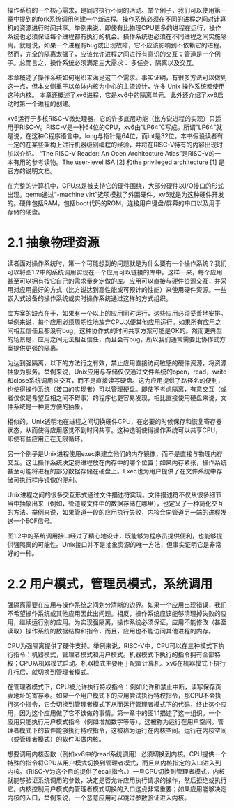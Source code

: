 操作系统的一个核心需求，是同时执行不同的活动。举个例子，我们可以使用第一章中提到的fork系统调用创建一个新进程。操作系统必须在不同的进程之间对计算机的资源进行时间共享。举例来说，即使有比物理CPU更多的进程在运行，操作系统也必须保证每个进程都有执行的机会。操作系统也必须在不同进程之间实施隔离。就是说，如果一个进程有bug或出现故障，它不应该影响到不依赖它的进程。然而，完全的隔离太强了，应该允许进程之间进行有意识的交互；管道是一个例子。总而言之，操作系统必须满足三大需求： 多任务，隔离以及交互。

本章概述了操作系统如何组织来满足这三个需求。事实证明，有很多方法可以做到这一点，但本文侧重于以单体内核为中心的主流设计，许多 Unix 操作系统都使用这种内核。 本章还概述了xv6进程，它是xv6中的隔离单元。此外还介绍了xv6启动时第一个进程的创建。

xv6运行于多核RISC-V微处理器，它的许多底层功能（比方说进程的实现）只适用于RISC-V。RISC-V是一种64位的CPU，xv6由“LP64”C写成。所谓“LP64”就是说，在这种C程序语言中，long与指针是64位，而int是32位。本书假设读者有一定的在某些架构上进行机器级别编程的经验，并将在RISC-V特有的内容出现时加以介绍。 “The RISC-V Reader: An Open Architecture Atlas”是RISC-V的一本有用的参考读物。The user-level ISA [2] 和the privileged architecture [1] 是官方的说明文档。

在完整的计算机中，CPU总是被支持它的硬件围绕，大部分硬件以I/O接口的形式出现。qemu通过“-machine virt”选项模拟了外围硬件，xv6就是为这种硬件开发的。硬件包括RAM，包括boot代码的ROM，连接用户键盘/屏幕的串口以及用于存储的硬盘。

# 2.1 抽象物理资源

读者面对操作系统时，第一个可能想到的问题就是为什么要有一个操作系统？我们可以将图1.2中的系统调用实现在一个应用可以链接的库中。这样一来，每个应用甚至可以拥有按它自己的需求量身定做的库。应用可以直接与硬件资源交互，并采用对应用最好的方式（比方说达到高性能或可预计的性能）来使用硬件资源。一些嵌入式设备的操作系统或实时操作系统通过这样的方式组织。

库方案的缺点在于，如果有一个以上的应用同时运行，这些应用必须妥善地安排。举例来说，每个应用必须周期性地放弃CPU以便其他应用运行。如果所有应用之间相互信任且都没有bug，这种协作式的时间共享方案可能是OK的。然而更典型的场景是，应用之间无法相互信任，而且会有bug，所以我们通常需要比协作式方案提供更强的隔离。

为达到强隔离，以下的方法行之有效，禁止应用直接访问敏感的硬件资源，将资源抽象为服务。举例来说，Unix应用与存储仅仅通过文件系统的open，read，write和close系统调用来交互，而不是直接读写硬盘。这为应用提供了路径名的便利，也使得操作系统（接口的实现者）可以管理硬盘。即使不考虑隔离，有意交互（或者仅仅是希望互相之间不碍事）的程序也更容易发现，相比直接使用硬盘来说，文件系统是一种更方便的抽象。

相似的，Unix透明地在进程之间切换硬件CPU，在必要的时候保存和恢复寄存器状态，从而使得应用感觉不到时间共享。这种透明使得操作系统可以共享CPU，即使有些应用正在无限循环。

另一个例子是Unix进程使用exec来建立他们的内存镜像，而不是直接与物理内存交互。这让操作系统决定将进程放在内存中的哪个位置；如果内存紧张，操作系统甚至可能将进程的部分数据存储在硬盘上。Exec也为用户提供了在文件系统中存储可执行程序镜像的便利。

Unix进程之间的很多交互形式通过文件描述符实现。文件描述符不仅从很多细节当中抽象出来（例如，管道或文件中的数据存储在哪里），也定义了一种简化交互的方法。举例来说，如果管道一段的应用执行失败，内核会向管道另一端的进程发送一个EOF信号。

图1.2中的系统调用接口经过了精心地设计，既能够为程序员提供便利，也能够提供强隔离的可能性。Unix接口并不是抽象资源的唯一方法，但事实证明它是非常好的一种。

# 2.2 用户模式，管理员模式，系统调用

强隔离需要在应用与操作系统之间划分清晰的边界。如果一个应用出现错误，我们不希望操作系统或其他应用因此出问题。相反，操作系统应该能够清理掉失败的应用，继续运行别的应用。为实现强隔离，操作系统必须保证，应用不能修改（甚至读取）操作系统的数据结构和指令，而且，应用也不能访问其他进程的内存。

CPU为强隔离提供了硬件支持。举例来说，RISC-V中，CPU可以在三种模式下执行指令：机器模式，管理者模式和用户模式。机器模式下执行的指令拥有全部特权；CPU从机器模式启动。机器模式主要用于配置计算机。xv6在机器模式下执行几行后，就切换到管理者模式。

在管理者模式下，CPU被允许执行特权指令：例如允许和禁止中断，读写保存页表地址的寄存器。如果一个用户模式下的应用尝试执行特权指令，那CPU不会执行这个指令，它会切换到管理者模式下从而运行管理者模式下的代码，终止这个应用，因为这个应用做了它不该做的事情。第一章中的图1.1描述了这一组织。一个应用只能执行用户模式指令（例如增加数字等等），这被称为运行在用户空间。管理者模式下的软件能够执行特权指令，这被称为运行在内核空间。运行在内核空间（或管理者模式）的软件叫做内核。

想要调用内核函数（例如xv6中的read系统调用）必须切换到内核。CPU提供一个特殊的指令将CPU从用户模式切换到管理者模式，而且从内核指定的入口进入到内核。（RISC-V为这个目的提供了ecall指令。）一旦CPU切换到管理者模式，内核就能够验证系统调用的参数，决定是否允许应用执行请求的操作，然后拒绝或执行它。内核控制用户模式向管理者模式切换的入口这点非常重要；如果应用能够决定内核的入口，举例来说，一个恶意应用可以跳过参数验证进入内核。




